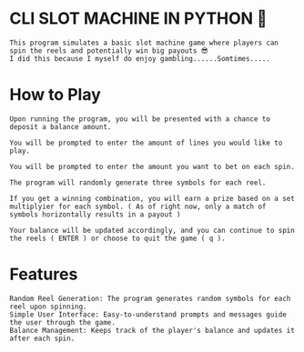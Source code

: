 # CLI SLOT MACHINE IN PYTHON 🎰
    This program simulates a basic slot machine game where players can spin the reels and potentially win big payouts 😎
    I did this because I myself do enjoy gambling......Somtimes.....

# How to Play

    Upon running the program, you will be presented with a chance to deposit a balance amount.

    You will be prompted to enter the amount of lines you would like to play.

    You will be prompted to enter the amount you want to bet on each spin.

    The program will randomly generate three symbols for each reel.

    If you get a winning combination, you will earn a prize based on a set multiplyier for each symbol. ( As of right now, only a match of symbols horizontally results in a payout )

    Your balance will be updated accordingly, and you can continue to spin the reels ( ENTER ) or choose to quit the game ( q ).

# Features

    Random Reel Generation: The program generates random symbols for each reel upon spinning.
    Simple User Interface: Easy-to-understand prompts and messages guide the user through the game.
    Balance Management: Keeps track of the player's balance and updates it after each spin.
